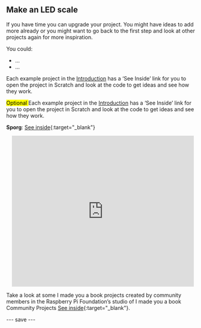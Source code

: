 ## Make an LED scale

If you have time you can upgrade your project. You might have ideas to add more already or you might want to go back to the first step and look at other projects again for more inspiration.

You could:
- ...
- ...

Each example project in the [Introduction](.) has a ‘See Inside’ link for you to open the project in Scratch and look at the code to get ideas and see how they work.

<mark> Optional </mark>Each example project in the [Introduction](.) has a ‘See Inside’ link for you to open the project in Scratch and look at the code to get ideas and see how they work.

**Sporg**: [See inside](https://scratch.mit.edu/projects/495865892/editor){:target="_blank"}
<div class="scratch-preview" style="margin-left: 15px;">
  <iframe allowtransparency="true" width="485" height="402" src="https://scratch.mit.edu/projects/embed/495865892/?autostart=false" frameborder="0"></iframe>
</div>

Take a look at some I made you a book projects created by community members in the Raspberry Pi Foundation’s studio of I made you a book Community Projects [See inside](https://scratch.mit.edu/studios/29092393/){:target="_blank"}.


--- save ---

